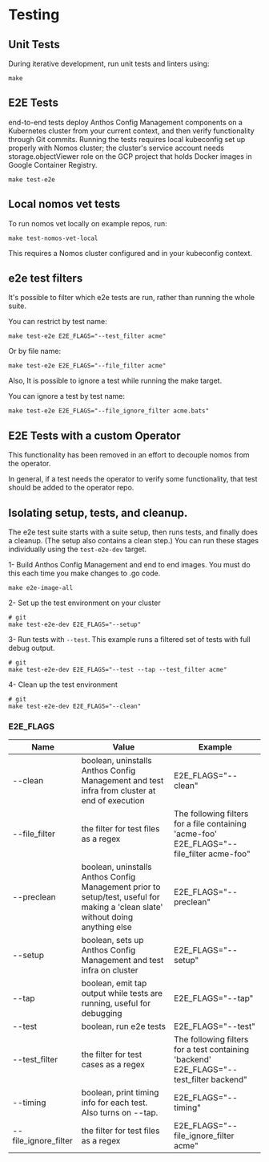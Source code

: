 # Testing

## Unit Tests

During iterative development, run unit tests and linters using:

```console
make
```

## E2E Tests

end-to-end tests deploy Anthos Config Management components on a Kubernetes
cluster from your current context, and then verify functionality through Git
commits. Running the tests requires local kubeconfig set up properly with Nomos
cluster; the cluster's service account needs storage.objectViewer role on the
GCP project that holds Docker images in Google Container Registry.

```console
make test-e2e
```

## Local nomos vet tests

To run nomos vet locally on example repos, run:

```console
make test-nomos-vet-local
```

This requires a Nomos cluster configured and in your kubeconfig context.

## e2e test filters

It's possible to filter which e2e tests are run, rather than running the whole
suite.

You can restrict by test name:
```console
make test-e2e E2E_FLAGS="--test_filter acme"
```

Or by file name:
```console
make test-e2e E2E_FLAGS="--file_filter acme"
```

Also, It is possible to ignore a test while running the make target.

You can ignore a test by test name:
```console
make test-e2e E2E_FLAGS="--file_ignore_filter acme.bats"
```

## E2E Tests with a custom Operator

This functionality has been removed in an effort to decouple nomos from the operator.

In general, if a test needs the operator to verify some functionality, that test should
be added to the operator repo.

## Isolating setup, tests, and cleanup.

The e2e test suite starts with a suite setup, then runs tests, and finally does
a cleanup. (The setup also contains a clean step.) You can run these stages
individually using the `test-e2e-dev` target.

1- Build Anthos Config Management and end to end images. You must do this
each time you make changes to .go code.

```console
make e2e-image-all
```

2- Set up the test environment on your cluster

```console
# git
make test-e2e-dev E2E_FLAGS="--setup"
```

3- Run tests with `--test`. This example runs a filtered set of tests with full
debug output.

```console
# git
make test-e2e-dev E2E_FLAGS="--test --tap --test_filter acme"
```

4- Clean up the test environment

```console
# git
make test-e2e-dev E2E_FLAGS="--clean"
```

### E2E_FLAGS

Name          | Value                                                                                                                               | Example
------------- | ----------------------------------------------------------------------------------------------------------------------------------- | -------
--clean       | boolean, uninstalls Anthos Config Management and test infra from cluster at end of execution                                    | E2E_FLAGS="--clean"
--file_filter | the filter for test files as a regex                                                                                                | The following filters for a file containing 'acme-foo' E2E_FLAGS="--file_filter acme-foo"
--preclean    | boolean, uninstalls Anthos Config Management prior to setup/test, useful for making a 'clean slate' without doing anything else | E2E_FLAGS="--preclean"
--setup       | boolean, sets up Anthos Config Management and test infra on cluster                                                             | E2E_FLAGS="--setup"
--tap         | boolean, emit tap output while tests are running, useful for debugging                                                              | E2E_FLAGS="--tap"
--test        | boolean, run e2e tests                                                                                                              | E2E_FLAGS="--test"
--test_filter | the filter for test cases as a regex                                                                                                | The following filters for a test containing 'backend' E2E_FLAGS="--test_filter backend"
--timing      | boolean, print timing info for each test. Also turns on --tap.                                                                      | E2E_FLAGS="--timing"
--file_ignore_filter | the filter for test files as a regex                                                                                     | E2E_FLAGS="--file_ignore_filter acme"

